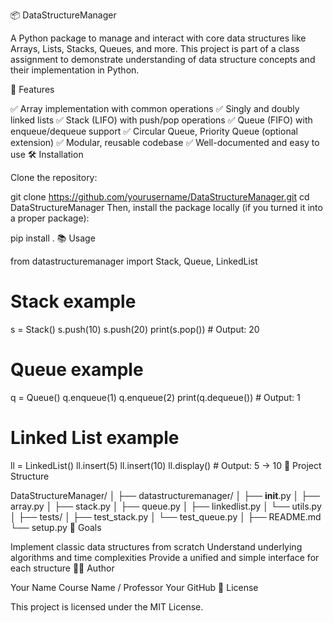 📦 DataStructureManager

A Python package to manage and interact with core data structures like Arrays, Lists, Stacks, Queues, and more. This project is part of a class assignment to demonstrate understanding of data structure concepts and their implementation in Python.

🚀 Features

✅ Array implementation with common operations
✅ Singly and doubly linked lists
✅ Stack (LIFO) with push/pop operations
✅ Queue (FIFO) with enqueue/dequeue support
✅ Circular Queue, Priority Queue (optional extension)
✅ Modular, reusable codebase
✅ Well-documented and easy to use
🛠️ Installation

Clone the repository:

git clone https://github.com/yourusername/DataStructureManager.git
cd DataStructureManager
Then, install the package locally (if you turned it into a proper package):

pip install .
📚 Usage

from datastructuremanager import Stack, Queue, LinkedList

# Stack example
s = Stack()
s.push(10)
s.push(20)
print(s.pop())  # Output: 20

# Queue example
q = Queue()
q.enqueue(1)
q.enqueue(2)
print(q.dequeue())  # Output: 1

# Linked List example
ll = LinkedList()
ll.insert(5)
ll.insert(10)
ll.display()  # Output: 5 -> 10
📁 Project Structure

DataStructureManager/
│
├── datastructuremanager/
│   ├── __init__.py
│   ├── array.py
│   ├── stack.py
│   ├── queue.py
│   ├── linkedlist.py
│   └── utils.py
│
├── tests/
│   ├── test_stack.py
│   └── test_queue.py
│
├── README.md
└── setup.py
🎯 Goals

Implement classic data structures from scratch
Understand underlying algorithms and time complexities
Provide a unified and simple interface for each structure
👩‍💻 Author

Your Name
Course Name / Professor
Your GitHub
📄 License

This project is licensed under the MIT License.

